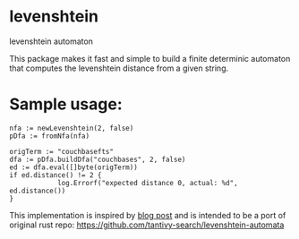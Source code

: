 # levenshtein
levenshtein automaton 

This package makes it fast and simple to build a finite determinic automaton that computes the levenshtein distance from a given string.

# Sample usage:

```
nfa := newLevenshtein(2, false)
pDfa := fromNfa(nfa)

origTerm := "couchbasefts"
dfa := pDfa.buildDfa("couchbases", 2, false)
ed := dfa.eval([]byte(origTerm))
if ed.distance() != 2 {
			log.Errorf("expected distance 0, actual: %d", ed.distance())
}
```

This implementation is inspired by [blog post](https://fulmicoton.com/posts/levenshtein/) and is intended to be
a port of original rust repo: https://github.com/tantivy-search/levenshtein-automata

